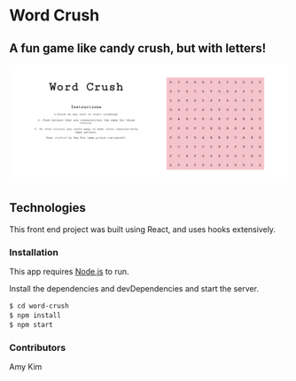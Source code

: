 # Word Crush
## A fun game like candy crush, but with letters!

![Word Crush](./public/wordCrushImg.png?raw=true)

## Technologies

This front end project was built using React, and uses hooks extensively.

### Installation

This app requires [Node.js](https://nodejs.org/) to run.

Install the dependencies and devDependencies and start the server.

```sh
$ cd word-crush
$ npm install
$ npm start
```
### Contributors
Amy Kim
